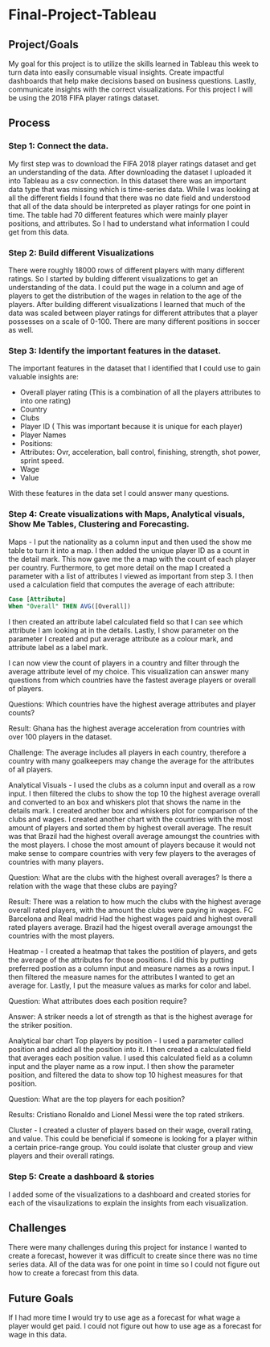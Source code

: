# Final-Project-Tableau

## Project/Goals
My goal for this project is to utilize the skills learned in Tableau this week to turn data into easily consumable visual insights. Create impactful dashboards that help make decisions based on business questions. Lastly, communicate insights with the correct visualizations. For this project I will be using the 2018 FIFA player ratings dataset.

## Process
### Step 1: Connect the data.
My first step was to download the FIFA 2018 player ratings dataset and get an understanding of the data. After downloading the dataset I uploaded it into Tableau as a csv connection. In this dataset there was an important data type that was missing which is time-series data. While I was looking at all the different fields I found that there was no date field and understood that all of the data should be interpreted as player ratings for one point in time. The table had 70 different features which were mainly player positions, and attributes. So I had to understand what information I could get from this data. 

### Step 2: Build different Visualizations
There were roughly 18000 rows of different players with many different ratings. So I started by bulding different visualizations to get an understanding of the data. I could put the wage in a column and age of players to get the distribution of the wages in relation to the age of the players. After building different visualizations I learned that much of the data was scaled between player ratings for different attributes that a player possesses on a scale of 0-100. There are many different positions in soccer as well. 

### Step 3: Identify the important features in the dataset.
The important features in the dataset that I identified that I could use to gain valuable insights are:
- Overall player rating (This is a combination of all the players attributes to into one rating)
- Country
- Clubs 
- Player ID ( This was important because it is unique for each player)
- Player Names
- Positions: 
- Attributes: Ovr, acceleration, ball control, finishing, strength, shot power, sprint speed.
- Wage 
- Value 

With these features in the data set I could answer many questions. 

### Step 4: Create visualizations with Maps, Analytical visuals, Show Me Tables, Clustering and Forecasting.

Maps - I put the nationality as a column input and then used the show me table to turn it into a map. I then added the unique player ID as a count in the detail mark. This now gave me the a map with the count of each player per country. Furthermore, to get more detail on the map I created a parameter with a list of attributes I viewed as important from step 3. I then used a calculation field that computes the average of each attribute:
```SQL
Case [Attribute]
When "Overall" THEN AVG([Overall])
```
I then created an attribute label calculated field so that I can see which attribute I am looking at in the details. Lastly, I show parameter on the parameter I created and put average attribute as a colour mark, and attribute label as a label mark. 

I can now view the count of players in a country and filter through the average attribute level of my choice. This visualization can answer many questions from which countries have the fastest average players or overall of players.

Questions: Which countries have the highest average attributes and player counts?

Result: Ghana has the highest average acceleration from countries with over 100 players in the dataset.

Challenge: The average includes all players in each country, therefore a country with many goalkeepers may change the average for the attributes of all players. 

Analytical Visuals - I used the clubs as a column input and overall as a row input. I then filtered the clubs to show the top 10 the highest average overall and converted to an box and whiskers plot that shows the name in the details mark. I created another box and whiskers plot for comparison of the clubs and wages. I created another chart with the countries with the most amount of players and sorted them by highest overall average. The result was that Brazil had the highest overall average amoungst the countries with the most players. I chose the most amount of players because it would not make sense to compare countries with very few players to the averages of countries with many players. 

Question: What are the clubs with the highest overall averages? Is there a relation with the wage that these clubs are paying?

Result: There was a relation to how much the clubs with the highest average overall rated players, with the amount the clubs were paying in wages. FC Barcelona and Real madrid Had the highest wages paid and highest overall rated players average. Brazil had the higest overall average amoungst the countries with the most players. 

Heatmap - I created a heatmap that takes the postition of players, and gets the average of the attributes for those positions. I did this by putting preferred postion as a column input and measure names as a rows input. I then filtered the measure names for the attributes I wanted to get an average for. Lastly, I put the measure values as marks for color and label.

Question: What attributes does each position require?

Answer: A striker needs a lot of strength as that is the highest average for the striker position. 

Analytical bar chart Top players by position - I used a parameter called position and added all the position into it. I then created a calculated field that averages each position value. I used this calculated field as a column input and the player name as a row input. I then show the parameter position, and filtered the data to show top 10 highest measures for that position.

Question: What are the top players for each position?

Results: Cristiano Ronaldo and Lionel Messi were the top rated strikers.

Cluster - I created a cluster of players based on their wage, overall rating, and value. This could be beneficial if someone is looking for a player within a certain price-range group. You could isolate that cluster group and view players and their overall ratings. 

### Step 5: Create a dashboard & stories

I added some of the visualizations to a dashboard and created stories for each of the visaulizations to explain the insights from each visualization.

## Challenges 
There were many challenges during this project for instance I wanted to create a forecast, however it was difficult to create since there was no time series data. All of the data was for one point in time so I could not figure out how to create a forecast from this data. 

## Future Goals
If I had more time I would try to use age as a forecast for what wage a player would get paid. I could not figure out how to use age as a forecast for wage in this data. 
